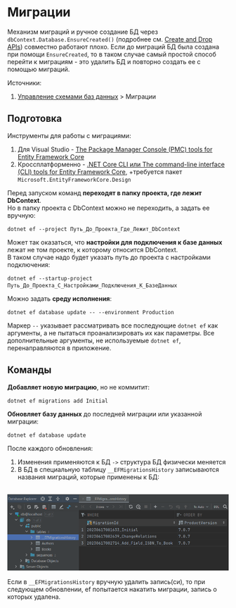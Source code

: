 # Миграции

Механизм миграций и ручное создание БД через `dbContext.Database.EnsureCreated()` (подробнее см. [Create and Drop APIs](https://learn.microsoft.com/ru-ru/ef/core/managing-schemas/ensure-created)) совместно работают плохо. Если до миграций БД была создана при помощи `EnsureCreated`, то в таком случае самый простой способ перейти к миграциям - это удалить БД и повторно создать ее с помощью миграций.

Источники:

1. [Управление схемами баз данных](https://learn.microsoft.com/ru-ru/ef/core/managing-schemas/) > Миграции

## Подготовка

Инструменты для работы с миграциями:

1. Для Visual Studio - [The Package Manager Console (PMC) tools for Entity Framework Core](https://learn.microsoft.com/ru-ru/ef/core/cli/powershell)
2. Кроссплатформенно - [.NET Core CLI или The command-line interface (CLI) tools for Entity Framework Core](https://learn.microsoft.com/ru-ru/ef/core/cli/dotnet), +требуется пакет `Microsoft.EntityFrameworkCore.Design`

Перед запуском команд **переходят в папку проекта, где лежит DbContext**.  
Но в папку проекта с DbContext можно не переходить, а задать ее вручную:

```shell
dotnet ef --project Путь_До_Проекта_Где_Лежит_DbContext
```

Может так оказаться, что **настройки для подключения к базе данных** лежат не том проекте, к которому относится DbContext.  
В таком случае надо будет указать путь до проекта с настройками подключения:

```shell
dotnet ef --startup-project Путь_До_Проекта_С_Настройками_Подключения_К_БазеДанных
```

Можно задать **среду исполнения**:

```shell
dotnet ef database update -- --environment Production
```

Маркер `--` указывает рассматривать все последующие `dotnet ef` как аргументы, а не пытаться проанализировать их как параметры. Все дополнительные аргументы, не используемые `dotnet ef`, перенаправляются в приложение.

## Команды

**Добавляет новую миграцию**, но не коммитит:

```shell
dotnet ef migrations add Initial
```

**Обновляет базу данных** до последней миграции или указанной миграции:

```shell
dotnet ef database update
```

После каждого обновления:

1. Изменения применяются к БД `->` структура БД физически меняется
2. В БД в специальную таблицу `__EFMigrationsHistory` записываются названия миграций, которые применены к БД:

&nbsp;&nbsp;&nbsp;&nbsp;<img src="./pic/ef-migrations-history.png" alt="isolated" width="600"/>

Если в `__EFMigrationsHistory` вручную удалить запись(си), то при следующем обновлении, ef попытается накатить миграции, запись о которых удалена.
